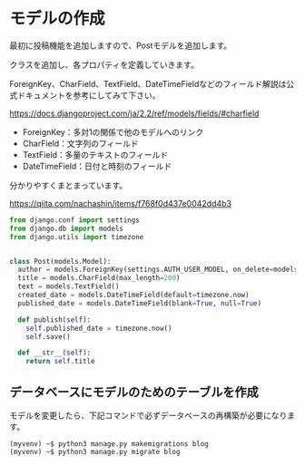 
# モデルの作成

最初に投稿機能を追加しますので、Postモデルを追加します。

クラスを追加し、各プロパティを定義していきます。

ForeignKey、CharField、TextField、DateTimeFieldなどのフィールド解説は公式ドキュメントを参考にしてみて下さい。

https://docs.djangoproject.com/ja/2.2/ref/models/fields/#charfield

* ForeignKey：多対1の関係で他のモデルへのリンク
* CharField：文字列のフィールド
* TextField：多量のテキストのフィールド
* DateTimeField：日付と時刻のフィールド

分かりやすくまとまっています。

https://qiita.com/nachashin/items/f768f0d437e0042dd4b3

```python:blog/models.py
from django.conf import settings
from django.db import models
from django.utils import timezone


class Post(models.Model):
  author = models.ForeignKey(settings.AUTH_USER_MODEL, on_delete=models.CASCADE)
  title = models.CharField(max_length=200)
  text = models.TextField()
  created_date = models.DateTimeField(default=timezone.now)
  published_date = models.DateTimeField(blank=True, null=True)

  def publish(self):
    self.published_date = timezone.now()
    self.save()

  def __str__(self):
    return self.title
```

## データベースにモデルのためのテーブルを作成

モデルを変更したら、下記コマンドで必ずデータベースの再構築が必要になります。

```
(myvenv) ~$ python3 manage.py makemigrations blog
(myvenv) ~$ python3 manage.py migrate blog
```
